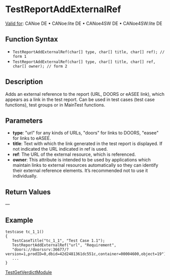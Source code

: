 # TestReportAddExternalRef

[Valid for](../../../Shared/FeatureAvailability.md):  CANoe DE • CANoe:lite DE • CANoe4SW DE • CANoe4SW:lite DE

## Function Syntax

- `TestReportAddExternalRef(char[] type, char[] title, char[] ref); // form 1`
- `TestReportAddExternalRef(char[] type, char[] title, char[] ref, char[] owner); // form 2`

## Description

Adds an external reference to the report (URL, DOORS or eASEE link), which appears as a link in the test report. Can be used in test cases (test case functions), test groups or in MainTest functions.

## Parameters

- **type**: "url" for any kinds of URLs, "doors" for links to DOORS, "easee" for links to eASEE.
- **title**: Text with which the link generated in the test report is displayed. If not indicated the URL indicated in ref is used.
- **ref**: The URL of the external resource, which is referenced.
- **owner**: This attribute is intended to be used by applications which maintain links to external resources automatically so they can identify their external reference elements. It’s recommended not to use it individually.

## Return Values

—

## Example

```plaintext
testcase tc_1_1()
{
   TestCaseTitle("tc_1_1", "Test Case 1.1");
   TestReportAddExternalRef("url", "Requirement", 
   "doors://doorssrv:36677/?version=1,prodID=0,dbid=42d2481361dc551c,container=00004600,object=19");
   ...
}
```

[TestGetVerdictModule](CAPLfunctionTestGetVerdictModule.md)
